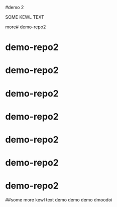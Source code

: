 #demo 2

SOME KEWL TEXT

more# demo-repo2
# demo-repo2
# demo-repo2
# demo-repo2
# demo-repo2
# demo-repo2
# demo-repo2
# demo-repo2

##some more kewl text
demo demo
 demo dmoodoi